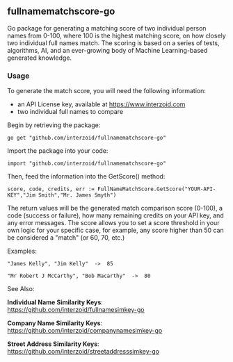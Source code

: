 ## fullnamematchscore-go

Go package for generating a matching score of two individual person names from 0-100, where 100 is the highest matching score, on how closely two individual full names match. The scoring is based on a series of tests, algorithms, AI, and an ever-growing body of Machine Learning-based generated knowledge.

### Usage

To generate the match score, you will need the following information:

- an API License key, available at https://www.interzoid.com
- two individual full names to compare

Begin by retrieving the package:

    go get "github.com/interzoid/fullnamematchscore-go"

Import the package into your code:

    import "github.com/interzoid/fullnamematchscore-go"

Then, feed the information into the GetScore() method:

    score, code, credits, err := FullNameMatchScore.GetScore("YOUR-API-KEY","Jim Smith","Mr. James Smyth")


The return values will be the generated match comparison score (0-100), a code (success or failure), how many remaining credits on your API key, and any error messages. The score allows you to set a score threshold in your own logic for your specific case, for example, any score higher than 50 can be considered a "match" (or 60, 70, etc.)

Examples:

    "James Kelly", "Jim Kelly"  ->  85

    "Mr Robert J McCarthy", "Bob Macarthy"  ->  80

See Also:

**Individual Name Similarity Keys**: https://github.com/interzoid/fullnamesimkey-go

**Company Name Similarity Keys**: https://github.com/interzoid/companynamesimkey-go

**Street Address Similarity Keys**: https://github.com/interzoid/streetaddresssimkey-go
